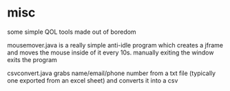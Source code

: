 # misc
some simple QOL tools made out of boredom

mousemover.java is a really simple anti-idle program which creates a jframe and moves the mouse inside of it every 10s. manually exiting the window exits the program

csvconvert.java grabs name/email/phone number from a txt file (typically one exported from an excel sheet) and converts it into a csv
